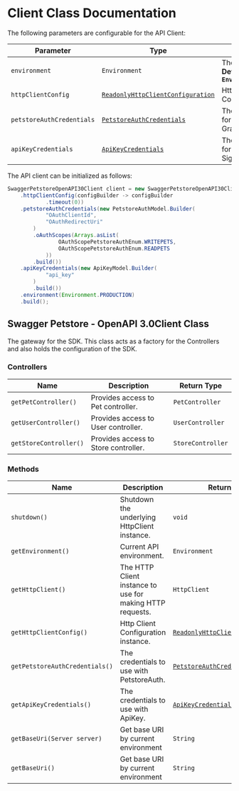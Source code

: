 
# Client Class Documentation

The following parameters are configurable for the API Client:

| Parameter | Type | Description |
|  --- | --- | --- |
| `environment` | `Environment` | The API environment. <br> **Default: `Environment.PRODUCTION`** |
| `httpClientConfig` | [`ReadonlyHttpClientConfiguration`](http-client-configuration.md) | Http Client Configuration instance. |
| `petstoreAuthCredentials` | [`PetstoreAuthCredentials`](auth/oauth-2-implicit-grant.md) | The Credentials Setter for OAuth 2 Implicit Grant |
| `apiKeyCredentials` | [`ApiKeyCredentials`](auth/custom-header-signature.md) | The Credentials Setter for Custom Header Signature |

The API client can be initialized as follows:

```java
SwaggerPetstoreOpenAPI30Client client = new SwaggerPetstoreOpenAPI30Client.Builder()
    .httpClientConfig(configBuilder -> configBuilder
            .timeout(0))
    .petstoreAuthCredentials(new PetstoreAuthModel.Builder(
            "OAuthClientId",
            "OAuthRedirectUri"
        )
        .oAuthScopes(Arrays.asList(
                OAuthScopePetstoreAuthEnum.WRITEPETS,
                OAuthScopePetstoreAuthEnum.READPETS
            ))
        .build())
    .apiKeyCredentials(new ApiKeyModel.Builder(
            "api_key"
        )
        .build())
    .environment(Environment.PRODUCTION)
    .build();
```

## Swagger Petstore - OpenAPI 3.0Client Class

The gateway for the SDK. This class acts as a factory for the Controllers and also holds the configuration of the SDK.

### Controllers

| Name | Description | Return Type |
|  --- | --- | --- |
| `getPetController()` | Provides access to Pet controller. | `PetController` |
| `getUserController()` | Provides access to User controller. | `UserController` |
| `getStoreController()` | Provides access to Store controller. | `StoreController` |

### Methods

| Name | Description | Return Type |
|  --- | --- | --- |
| `shutdown()` | Shutdown the underlying HttpClient instance. | `void` |
| `getEnvironment()` | Current API environment. | `Environment` |
| `getHttpClient()` | The HTTP Client instance to use for making HTTP requests. | `HttpClient` |
| `getHttpClientConfig()` | Http Client Configuration instance. | [`ReadonlyHttpClientConfiguration`](http-client-configuration.md) |
| `getPetstoreAuthCredentials()` | The credentials to use with PetstoreAuth. | [`PetstoreAuthCredentials`](auth/oauth-2-implicit-grant.md) |
| `getApiKeyCredentials()` | The credentials to use with ApiKey. | [`ApiKeyCredentials`](auth/custom-header-signature.md) |
| `getBaseUri(Server server)` | Get base URI by current environment | `String` |
| `getBaseUri()` | Get base URI by current environment | `String` |

